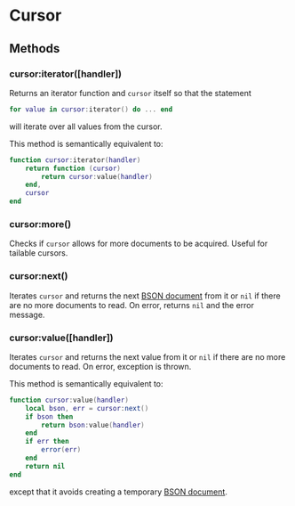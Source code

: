 Cursor
======

Methods
-------

### cursor:iterator([handler])
Returns an iterator function and `cursor` itself so that the statement

```Lua
for value in cursor:iterator() do ... end
```

will iterate over all values from the cursor.

This method is semantically equivalent to:

```Lua
function cursor:iterator(handler)
    return function (cursor)
        return cursor:value(handler)
    end,
    cursor
end
```

### cursor:more()
Checks if `cursor` allows for more documents to be acquired. Useful for tailable cursors.

### cursor:next()
Iterates `cursor` and returns the next [BSON document] from it or `nil` if there are no more
documents to read. On error, returns `nil` and the error message.

### cursor:value([handler])
Iterates `cursor` and returns the next value from it or `nil` if there are no more documents to read.
On error, exception is thrown.

This method is semantically equivalent to:

```Lua
function cursor:value(handler)
    local bson, err = cursor:next()
    if bson then
        return bson:value(handler)
    end
    if err then
        error(err)
    end
    return nil
end
```

except that it avoids creating a temporary [BSON document].


[BSON document]: bson.md
